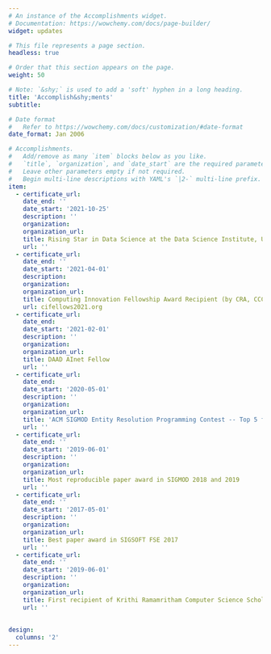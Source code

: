 ```yaml
---
# An instance of the Accomplishments widget.
# Documentation: https://wowchemy.com/docs/page-builder/
widget: updates

# This file represents a page section.
headless: true

# Order that this section appears on the page.
weight: 50

# Note: `&shy;` is used to add a 'soft' hyphen in a long heading.
title: 'Accomplish&shy;ments'
subtitle:

# Date format
#   Refer to https://wowchemy.com/docs/customization/#date-format
date_format: Jan 2006

# Accomplishments.
#   Add/remove as many `item` blocks below as you like.
#   `title`, `organization`, and `date_start` are the required parameters.
#   Leave other parameters empty if not required.
#   Begin multi-line descriptions with YAML's `|2-` multi-line prefix.
item:
  - certificate_url: 
    date_end: ''
    date_start: '2021-10-25'
    description: ''
    organization: 
    organization_url: 
    title: Rising Star in Data Science at the Data Science Institute, UChicago
    url: ''
  - certificate_url: 
    date_end: ''
    date_start: '2021-04-01'
    description: 
    organization: 
    organization_url: 
    title: Computing Innovation Fellowship Award Recipient (by CRA, CCC and NSF)
    url: cifellows2021.org
  - certificate_url: 
    date_end: 
    date_start: '2021-02-01'
    description: ''
    organization: 
    organization_url: 
    title: DAAD AInet Fellow
    url: ''
  - certificate_url: 
    date_end: 
    date_start: '2020-05-01'
    description: ''
    organization: 
    organization_url: 
    title: 'ACM SIGMOD Entity Resolution Programming Contest -- Top 5 finalist'
    url: ''
  - certificate_url: 
    date_end: ''
    date_start: '2019-06-01'
    description: ''
    organization: 
    organization_url: 
    title: Most reproducible paper award in SIGMOD 2018 and 2019
    url: ''
  - certificate_url: 
    date_end: ''
    date_start: '2017-05-01'
    description: ''
    organization: 
    organization_url: 
    title: Best paper award in SIGSOFT FSE 2017
    url: ''
  - certificate_url: 
    date_end: ''
    date_start: '2019-06-01'
    description: ''
    organization: 
    organization_url: 
    title: First recipient of Krithi Ramamritham Computer Science Scholarship
    url: ''
    
 
design:
  columns: '2'
---
```


